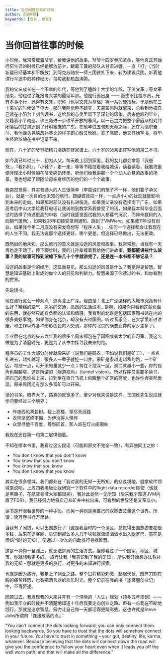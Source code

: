 ```yaml
---
title: 当你回首往事的时候
author: [程序君]
keywords: [成长, 世界]
---
```


# 当你回首往事的时候

小时候，我常常缠着爷爷，给我讲他的故事。爷爷十四岁参加革命，等他真正开始行伍生涯的时候已经是解放前夕，跟着王震的部队从甘肃进疆，一直「打」（当时新疆已经基本和平解放）到阿克苏随农一师三团驻扎下来，转为建设兵团。听着他讲行军途中的种种经历，每每我都热血沸腾。

我的父亲成长在一个不幸的年代，等他到了适龄上大学的年龄，正值文革；等文革结束，他也过了能报考大学的最低年龄。他是行医出身 —— 医生不比程序员，光有本事不行，还得有文凭，职称（也以文凭为基础）等一系列硬指标。于是他在三十来岁的时候读了电大。那时我睡觉睡不踏实，天蒙蒙亮时就醒来，总看到他把自己锁在小阳台上刻苦读书，这给我的心灵里留下了深刻的印象。后来他顺利毕业，又籍着小平南巡，珠三角进一步改革开放的春风，以一己之力把整个家庭从相对封闭落后的甘肃迁到了开明富庶的广东。在他年过五旬知天命之际，还在为高职奋斗，看他摇头晃脑恶补英文的样子即心酸又欣慰。拿了高职，他又开始写书，将毕生经验浓缩在书中记录下来。

现在，八十岁的爷爷把精力浇铸在修家谱上，六十岁的父亲正在写他的第二本书。

如今我已年过三十，初为人父。每天晚上回到家里，我的女儿都会拿着『我爸爸』，『我妈妈』，『小鞋子，走一走』等等书籍拉着我给她读，读着读着，我脑海里便浮现出小时候躺在爷爷奶奶怀里，听他们给我讲那一个个动人心悬的故事的场景，我也想起了跟随父母亲身经历的他们的一个个故事。

我突然觉得，其实普通人的人生很简单（李嘉诚们的孩子不一样，他们要子承父业），就是一次目的地未知的旅行。跟蝴蝶效应一样，一点点小小的扰动就能影响到未来的走向。如果那时部队没有扎进临洮，如果我父亲没有选择南下广东，如果高考后中山大学给我打电话让我调剂到数学系我接受了的话，如果我本科毕业后面试时选择了待遇更高的中软（当时我感觉面试我的人都暮气沉沉，而神州数码的人则朝气蓬勃），如果我08年初接受录用通知，跳到了VMWare，如果我11年没有创业，如果我今年二月底没有突发奇想写「程序人生」...任何一个选择都会让我现在的人生不同。我无法说那个选择更好，哪个更差。但选择已经做出，无法更改。

既然目的地未知，那么旅行的意义就是沿途的风景和故事。我常常想，当我有一天再也走不动了，停下脚步时，我的儿孙辈缠着我给他们讲故事，__我都能讲些什么故事？我的故事可怜到浓缩下来几十个字就讲完了，还是连一本书都不够记录？__

沿途的故事是你的经历，这显而易见。那么沿途的风景是什么？我觉得是智慧。智慧是知识基础上形成的你个人的洞见和判断力。智慧来源于你读过的书，和你看到的世界。

先说读书。

现在流行这么一种观点：逃离北上广深。理由是：北上广深这样的大城市究竟有什么好？糟糕的空气，恶劣的交通，高昂的生活成本...是啊，如果你只看到这些负面的东西，就必然只能有负面的认知和情感。我看到的北京是包括国家图书馆在内的很多美好事物。如果你身在北京，却没有去过国图，听过音乐会，在大学里听过讲座，和工作以外各种形形色色的人交流，那你的北京的确要比你的家乡差多了。

毕业后在北京的头五六年我的很多个周末都泡在了国图或者大学的自习室。我这么做是为了消磨时光，更是为了从书中探寻我未来的路。

程序员的工作大部分时候就像采矿（说我们是码农，不如说我们是矿工），一点点扎进去，越扎越深，很多人一辈子就挖一口井。采矿是条越走越窄的路，一个矿区，每挖一点，可开采的量就少一点；每往下挖深一层，洞口就越小一些，你的视角也越越窄。这是所谓的「隧道视角」（tunnel vision）。所以程序员需要多读书，把自己的思维拉上来，拉到坐在直升飞机上俯瞰整个矿区的高度，也许你会突然发现，原来周围还有那么多富矿可以开采。

读的书多，眼界大了，路真的就宽多了。至少对我来说是这样。王国维先生说成就学问要经过三个境界：

* 昨夜西风凋碧树。独上高楼，望尽天涯路
* 衣带渐宽终不悔，为伊消得人憔悴
* 众里寻他千百度，蓦然回首，那人却在灯火阑珊处

我现在还在第一和第二层徘徊着。

不知在哪本书里，我看过这么段话（可能和原文不完全一致），有异曲同工之妙：

* You don't know that you don't know
* You know that you don't know
* You know that you know
* You don't know that you know

其实在很多领域，我们都处在「我对我的无知一无所知」的悲哀境地。就拿软件领域来说吧，上周四我老板让我研究一下软件中的flight data recorder即使（也就是黑匣子，在航空领域大家都很熟），我对此竟然一无所知（后来我才知道JVM内置了FDR）。我已经努力地将自己从矿井中拉出来，可看到的世界还是又窄又小。

读书是开眼看世界的一种手段，而另一种则是用自己的双脚去丈量这个世界。所谓：读万卷书行万里路。

当我有了闲钱，可以出国旅行了（这是我当时的一个误区，总觉得出国旅游要花很多钱，后来在途客圈，见识到那么多人几千块钱就潇潇洒洒地出入欧罗巴，实在是懊恼当时的无知），便通过一次次的自助旅行寻找智慧。

这是一种你一旦踏上，就无法逃离的生活方式。当你看过了一个国家，地区，城市，你就想看更多的。
旅行让我「我意识到了我的无知」，所以我开始想办法弥补我的无知 - 那就是更多的旅行，对更多的未知进行探索。

也就是因为旅行，我走上了创业之路。整个过程精彩刺激，起起伏伏，既有刀割在胸的痛苦经历，也有把酒言欢的欢乐时光。整个记录在我的书『途客圈创业记』中，不再赘述。

回顾过去，我发现我的未来并非有一个清晰的「人生」规划（顶多五年规划）—— 例如我毕业的时候并不清楚地知道十年后我要走向创业之路。但有一点我在不断地践行，那就是追求智慧，努力让自己每一天都活得更精彩些。这也许就是Steve Jobs所谓的「连接散落的点」：

"You can’t connect the dots looking forward; you can only connect them looking backwards. So you have to trust that the dots will somehow connect in your future. You have to trust in something – your gut, destiny, life, karma, whatever. Because believing that the dots will connect down the road will give you the confidence to follow your heart even when it leads you off the well worn path; and that will make all the difference."
